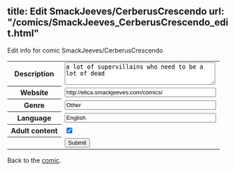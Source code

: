 title: Edit SmackJeeves/CerberusCrescendo
url: "/comics/SmackJeeves_CerberusCrescendo_edit.html"
---
Edit info for comic SmackJeeves/CerberusCrescendo

<form name="comic" action="http://gaepostmail.appspot.com/comic/" method="post">
<table class="comicinfo">
<tr>
<th>Description</th><td><textarea name="description" cols="40" rows="3">a lot of supervillains who need to be a lot of dead</textarea></td>
</tr>
<tr>
<th>Website</th><td><input type="text" name="url" value="http://elica.smackjeeves.com/comics/" size="40"/></td>
</tr>
<tr>
<th>Genre</th><td><input type="text" name="genre" value="Other" size="40"/></td>
</tr>
<tr>
<th>Language</th><td><input type="text" name="language" value="English" size="40"/></td>
</tr>
<tr>
<th>Adult content</th><td><input type="checkbox" name="adult" value="adult" checked="checked"/></td>
</tr>
<tr>
<th></th><td>
<input type="hidden" name="comic" value="SmackJeeves_CerberusCrescendo" />
<input type="submit" name="submit" value="Submit" />
</td>
</tr>
</table>
</form>

Back to the [comic](SmackJeeves_CerberusCrescendo.html).
